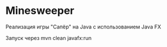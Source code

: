 # Minesweeper
Реализация игры "Сапёр" на Java с использованием Java FX

Запуск через  mvn clean javafx:run
